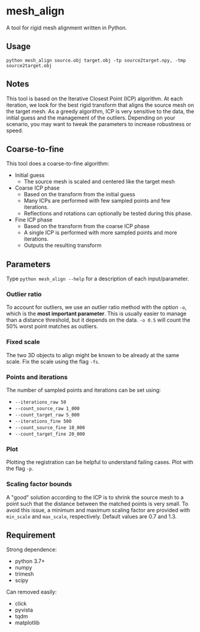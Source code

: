 # mesh_align

A tool for rigid mesh alignment written in Python.

## Usage

`python mesh_align source.obj target.obj -tp source2target.npy, -tmp source2target.obj`

## Notes


This tool is based on the Iterative Closest Point (ICP) algorithm. At each iteration, we look for the best rigid transform that aligns the source mesh on the target mesh. As a greedy algorithm, ICP is very sensitive to the data, the initial guess and the management of the outliers. Depending on your scenario, you may want to tweak the parameters to increase robustness or speed.

## Coarse-to-fine
This tool does a coarse-to-fine algorithm:

- Initial guess
  - The source mesh is scaled and centered like the target mesh
- Coarse ICP phase
  - Based on the transform from the initial guess
  - Many ICPs are performed with few sampled points and few iterations.
  - Reflections and rotations can optionally be tested during this phase.
- Fine ICP phase
  - Based on the transform from the coarse ICP phase
  - A single ICP is performed with more sampled points and more iterations.
  - Outputs the resulting transform

## Parameters

Type `python mesh_align --help` for a description of each input/parameter.

### Outlier ratio

To account for outliers, we use an outlier ratio method with the option `-o`, which is the **most important parameter**.  This is usually easier to manage than a distance threshold, but it depends on the data. `-o 0.5` will count the 50% worst point matches as outliers. 

### Fixed scale

The two 3D objects to align might be known to be already at the same scale. Fix the scale using the flag `-fs`.

### Points and iterations

The number of sampled points and iterations can be set using:
- `--iterations_raw 50`
- `--count_source_raw 1_000`
- `--count_target_raw 5_000`
- `--iterations_fine 500`
- `--count_source_fine 10_000`
- `--count_target_fine 20_000`

### Plot

Plotting the registration can be helpful to understand failing cases. Plot with the flag `-p`.

### Scaling factor bounds

A "good" solution according to the ICP is to shrink the source mesh to a point such that the distance between the matched points is very small. To avoid this issue, a minimum and maximum scaling factor are provided with `min_scale` and `max_scale`, respectively. Default values are 0.7 and 1.3.

## Requirement
Strong dependence:
  - python 3.7+
  - numpy
  - trimesh
  - scipy

Can removed easily:
  - click
  - pyvista
  - tqdm
  - matplotlib